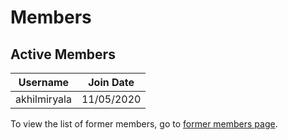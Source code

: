 # Members

## Active Members

|**Username**|**Join Date**|
|------------|-------------|
|akhilmiryala|11/05/2020   |
To view the list of former members, go to [former members page](former-team.md).
